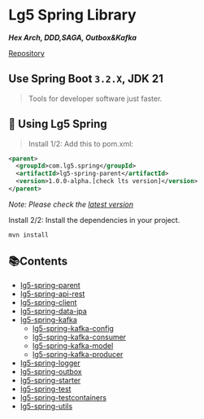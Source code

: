 # Lg5 Spring Library
**_Hex Arch, DDD,SAGA, Outbox&Kafka_**

[Repository][4]

## Use Spring Boot `3.2.X`, JDK 21

> Tools for developer software just faster.   

## 🚀 Using Lg5 Spring

> Install 1/2: Add this to pom.xml:

```xml title="pom.xml" linenums="1" hl_lines="4"
<parent>
  <groupId>com.lg5.spring</groupId>
  <artifactId>lg5-spring-parent</artifactId>
  <version>1.0.0-alpha.[check lts version]</version>
</parent>   
```
_Note: Please check the [latest version][5]_

Install 2/2: Install the dependencies in your project.

```bash title="terminal" linenums="1" hl_lines="1"
mvn install
```

## 📚Contents

* [lg5-spring-parent](lg5-spring-parent)
* [lg5-spring-api-rest](lg5-spring-api-rest)
* [lg5-spring-client](lg5-spring-client)
* [lg5-spring-data-jpa](lg5-spring-data-jpa)
* [lg5-spring-kafka](lg5-spring-kafka)
    * [lg5-spring-kafka-config](lg5-spring-kafka%2Flg5-spring-kafka-config)
    * [lg5-spring-kafka-consumer](lg5-spring-kafka%2Flg5-spring-kafka-consumer)
    * [lg5-spring-kafka-model](lg5-spring-kafka%2Flg5-spring-kafka-model)
    * [lg5-spring-kafka-producer](lg5-spring-kafka%2Flg5-spring-kafka-producer)
* [lg5-spring-logger](lg5-spring-logger)
* [lg5-spring-outbox](lg5-spring-outbox)
* [lg5-spring-starter](lg5-spring-starter)
* [lg5-spring-test](lg5-spring-test)
* [lg5-spring-testcontainers](lg5-spring-testcontainers)
* [lg5-spring-utils](lg5-spring-utils)

[4]: https://github.com/lg-labs-pentagon/lg5-spring
[5]: https://github.com/lg-labs-pentagon/lg5-spring/packages/2125499
